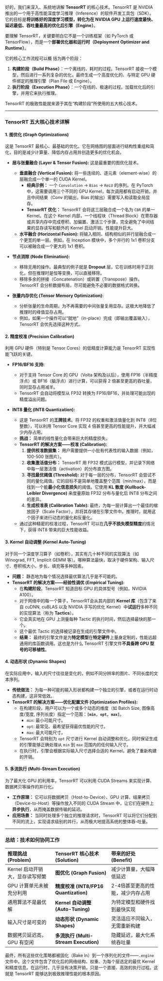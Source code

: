 好的，我们来深入、系统地讲解 **TensorRT** 的核心技术。TensorRT 是 NVIDIA 推出的一个用于高性能深度学习推理（Inference）的软件开发工具包（SDK）。它的目标是**将训练好的深度学习模型，转化为在 NVIDIA GPU 上运行速度最快、延迟最低、吞吐量最高的优化后引擎（Engine）**。

要理解 TensorRT，关键要明白它不是一个训练框架（如 PyTorch 或 TensorFlow），而是一个**部署优化器和运行时（Deployment Optimizer and Runtime）**。

它的核心工作流程可以概
括为两个阶段：
1.  **构建阶段（Build Phase）**：一个离线的、耗时的过程。TensorRT 接收一个模型，然后进行一系列复杂的优化，最终生成一个高度优化的、与特定 GPU 硬件绑定的推理引擎（Plan File 或 Engine）。
2.  **执行阶段（Execution Phase）**：一个在线的、极速的过程。加载优化后的引擎，并用它来执行推理。

TensorRT 的极致性能就来源于其在“构建阶段”所使用的五大核心技术。

---

### TensorRT 五大核心技术详解

#### 1. 图优化 (Graph Optimizations)

这是 TensorRT 最核心、最基础的优化。它在网络图的层面进行结构性重组和简化，目的是减少计算量、降低内存占用并创造更多的优化机会。

*   **层与张量融合 (Layer & Tensor Fusion):** 这是最重要的图优化技术。
    *   **垂直融合 (Vertical Fusion):** 将一些连续的、逐元素（element-wise）的层融合成一个单一的 CUDA Kernel。
        *   **经典示例：** 一个 `Convolution` -> `Bias` -> `ReLU` 的序列。在 PyTorch 中，这需要调用三个不同的 GPU Kernel，每次调用都有启动开销，并且中间结果（Conv 的输出，Bias 的输出）需要写入和读取全局显存。
        *   **TensorRT 优化：** TensorRT 会将这三层融合成一个名为 `CBR` 的单一 Kernel。在这个 Kernel 内部，一个线程块（Thread Block）在寄存器或共享内存中完成卷积、加偏置、激活三个步骤，完全避免了中间结果的显存读写和额外的 Kernel 启动开销。性能提升巨大。
    *   **水平融合 (Horizontal Fusion):** 将输入相同、结构相似的并行层融合成一个更宽的单一层。例如，在 Inception 模块中，多个并行的 1x1 卷积分支可以被融合成一个更大的 1x1 卷积。

*   **节点消除 (Node Elimination):**
    *   移除无用的操作。最典型的例子就是 **Dropout** 层，它在训练时用于正则化，但在推理时是恒等变换，可以直接移除。
    *   移除多余的拼接（Concatenation）或转置（Transpose）操作。TensorRT 会分析数据布局，尽可能避免不必要的数据格式转换。

*   **张量内存优化 (Tensor Memory Optimization):**
    *   分析张量的生命周期，为不再需要的中间张量复用显存。这极大地降低了推理时的峰值显存占用。
    *   例如，如果一个操作可以“就地”（in-place）完成（即输出覆盖输入），TensorRT 会优先选择这种方式。

#### 2. 精度校准 (Precision Calibration)

利用 GPU 硬件（特别是 Tensor Cores）的低精度计算能力是 TensorRT 实现性能飞跃的关键。

*   **FP16/BF16 支持:**
    *   对于支持 Tensor Core 的 GPU（Volta 架构及以后），使用 FP16（半精度浮点）或 BF16（脑浮点）进行计算，可以获得 2 倍甚至更高的吞吐量，同时显存占用减半。
    *   TensorRT 会自动将模型从 FP32 转换为 FP16/BF16，并处理可能出现的精度溢出问题。

*   **INT8 量化 (INT8 Quantization):**
    *   这是 TensorRT 的**王牌技术**。将 FP32 的权重和激活值量化到 INT8（8位整数），可以利用 Tensor Core 实现 4 倍甚至更高的性能提升，并大幅减少内存占用。
    *   **挑战：** 简单的线性量化会带来巨大的精度损失。
    *   **TensorRT 的解决方案——校准 (Calibration):**
        1.  **提供校准数据集：** 用户需要提供一小批有代表性的输入数据（例如，100-500 张图片）。
        2.  **收集激活值分布：** TensorRT 用 FP32 模式运行模型，并记录下网络中每一层激活值（activation）的分布直方图。
        3.  **寻找最优阈值 (Threshold):** 对于每一层的分布，TensorRT 会尝试不同的量化阈值。它的目标不是简单地覆盖整个范围（min/max），而是找到一个能**最小化信息损失**的阈值。它使用 **KL 散度 (Kullback-Leibler Divergence)** 来度量原始 FP32 分布与量化后 INT8 分布之间的差异。
        4.  **生成校准表 (Calibration Table):** 最终，为每一层计算出一个最佳的缩放因子（Scale Factor），并将其存储在引擎文件中。推理时，就用这个因子来进行动态的量化和反量化。
    *   通过这种精密的校准过程，TensorRT 可以在**几乎不损失模型精度**的情况下，获得 INT8 带来的巨大性能收益。

#### 3. Kernel 自动调整 (Kernel Auto-Tuning)

对于同一个深度学习算子（如卷积），其实有几十种不同的实现算法（如 Winograd, FFT, Implicit GEMM 等）。哪种算法最快，取决于硬件架构、输入尺寸、卷积核大小、步长、填充等多种因素。

*   **问题：** 静态地为每个情况选择最优算法几乎是不可能的。
*   **TensorRT 的解决方案——经验性调优 (Empirical Tuning):**
    *   在**构建阶段**，TensorRT 知道目标 GPU 的具体型号（例如，NVIDIA A100）。
    *   对于网络中的每一个算子，TensorRT会从其内部的 **Kernel 库**（包含了来自 cuDNN, cuBLAS 以及 NVIDIA 手写的优化 Kernel）中**试运行**多种不同的实现算法（称为 **Tactics**）。
    *   它会真实地在 GPU 上测量每种 Tactic 的执行时间，然后选择最快的那一个。
    *   这个最优 Tactic 的选择被记录在生成的引擎文件中。
    *   **结果：** 最终的引擎文件是为**特定模型**在**特定硬件**上量身定制的，性能远超通用的库函数调用。这也是为什么 TensorRT 引擎文件**不具备跨 GPU 型号的可移植性**。

#### 4. 动态形状 (Dynamic Shapes)

在实际应用中，输入的尺寸往往是变化的，例如不同分辨率的图片、不同长度的文本序列。

*   **传统做法：** 为每一种可能的输入形状都构建一个独立的引擎，或者在运行时动态构建，这非常低效。
*   **TensorRT 的解决方案——优化配置文件 (Optimization Profiles):**
    *   在构建阶段，用户可以为一个或多个动态的维度（如 Batch Size, 图像高度/宽度, 序列长度）指定一个范围：**`[min, opt, max]`**。
        *   `min`: 最小可能尺寸。
        *   `opt`: 最常见、最希望获得最优性能的尺寸。
        *   `max`: 最大可能尺寸。
    *   TensorRT 会特别为 `opt` 尺寸进行 Kernel 自动调整和优化，同时保证生成的引擎能够正确处理从 `min` 到 `max` 范围内的任何输入尺寸。
    *   在执行时，引擎会根据实际输入尺寸选择合适的 Kernel，避免了重新构建的开销。

#### 5. 多流执行 (Multi-Stream Execution)

为了最大化 GPU 的利用率，TensorRT 可以利用 CUDA Streams 来实现计算、数据拷贝等操作的并行化。

*   **工作原理：** 它可以将数据拷贝（Host-to-Device）、GPU 计算、结果拷贝（Device-to-Host）等操作放入不同的 CUDA Stream 中，让它们在硬件上**异步执行**，从而掩盖数据传输的延迟。
*   **应用场景：** 当同时处理多个独立的推理请求时，TensorRT 可以将它们分配到不同的流上，实现请求级别的并行，从而极大地提高系统的整体吞-吐量。

---

### 总结：技术如何协同工作

| **推理挑战 (Problem)** | **TensorRT 核心技术 (Solution)** | **带来的好处 (Benefit)** |
| :--- | :--- | :--- |
| Kernel 启动开销大，显存读写频繁 | **图优化 (Graph Fusion)** | 减少计算量，大幅降低延迟 |
| GPU 计算单元未被充分利用 | **精度校准 (INT8/FP16 Quantization)** | 2-4倍甚至更高的性能，减少内存占用 |
| 通用算法不是最优解 | **Kernel 自动调整 (Auto-Tuning)** | 为特定模型和硬件找到最快实现 |
| 输入尺寸是可变的 | **动态形状 (Dynamic Shapes)** | 灵活适应不同输入，无需重新构建 |
| 数据拷贝延迟高，GPU 有空闲 | **多流执行 (Multi-Stream Execution)** | 隐藏延迟，最大化系统吞吐量 |

最终，所有这些优化策略都被固化（Bake In）到一个序列化的文件——`.engine` 文件中。这个文件包含了优化后的网络结构、权重、为每个层选定的最优 Kernel 和精度信息。在运行时，几乎没有决策开销，只是一个直接、高效的执行过程。这就是 TensorRT 能够达到极致推理性能的根本原因。